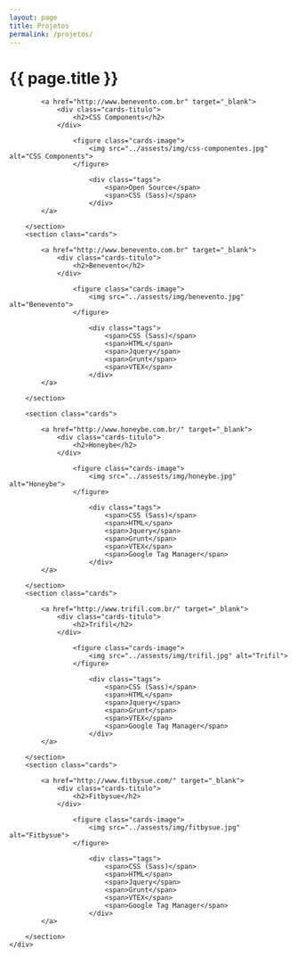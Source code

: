 ```yaml
---
layout: page
title: Projetos
permalink: /projetos/
---
```


<div class="page-banner {{ page.title }}">
	<h1>{{ page.title }}</h1>
</div>
<div class="page-content">
  <div class="page-center">
		<section class="cards">

			<a href="http://www.benevento.com.br" target="_blank">
				<div class="cards-titulo">
					<h2>CSS Components</h2>
				</div>

					<figure class="cards-image">
						<img src="../assests/img/css-componentes.jpg" alt="CSS Components">
					</figure>

						<div class="tags">
							<span>Open Source</span>
							<span>CSS (Sass)</span>
						</div>
			</a>
					
		</section>
		<section class="cards">

			<a href="http://www.benevento.com.br" target="_blank">
				<div class="cards-titulo">
					<h2>Benevento</h2>
				</div>

					<figure class="cards-image">
						<img src="../assests/img/benevento.jpg" alt="Benevento">
					</figure>

						<div class="tags">
							<span>CSS (Sass)</span>
							<span>HTML</span>
							<span>Jquery</span>
							<span>Grunt</span>
							<span>VTEX</span>
						</div>
			</a>
					
		</section>

		<section class="cards">

			<a href="http://www.honeybe.com.br/" target="_blank">
				<div class="cards-titulo">
					<h2>Honeybe</h2>
				</div>

					<figure class="cards-image">
						<img src="../assests/img/honeybe.jpg" alt="Honeybe">
					</figure>

						<div class="tags">
							<span>CSS (Sass)</span>
							<span>HTML</span>
							<span>Jquery</span>
							<span>Grunt</span>
							<span>VTEX</span>
							<span>Google Tag Manager</span>
						</div>
			</a>
					
		</section>
		<section class="cards">

			<a href="http://www.trifil.com.br/" target="_blank">
				<div class="cards-titulo">
					<h2>Trifil</h2>
				</div>

					<figure class="cards-image">
						<img src="../assests/img/trifil.jpg" alt="Trifil">
					</figure>

						<div class="tags">
							<span>CSS (Sass)</span>
							<span>HTML</span>
							<span>Jquery</span>
							<span>Grunt</span>
							<span>VTEX</span>
							<span>Google Tag Manager</span>
						</div>
			</a>
					
		</section>
		<section class="cards">

			<a href="http://www.fitbysue.com/" target="_blank">
				<div class="cards-titulo">
					<h2>Fitbysue</h2>
				</div>

					<figure class="cards-image">
						<img src="../assests/img/fitbysue.jpg" alt="Fitbysue">
					</figure>

						<div class="tags">
							<span>CSS (Sass)</span>
							<span>HTML</span>
							<span>Jquery</span>
							<span>Grunt</span>
							<span>VTEX</span>
							<span>Google Tag Manager</span>
						</div>
			</a>
					
		</section>
	</div>
</div>